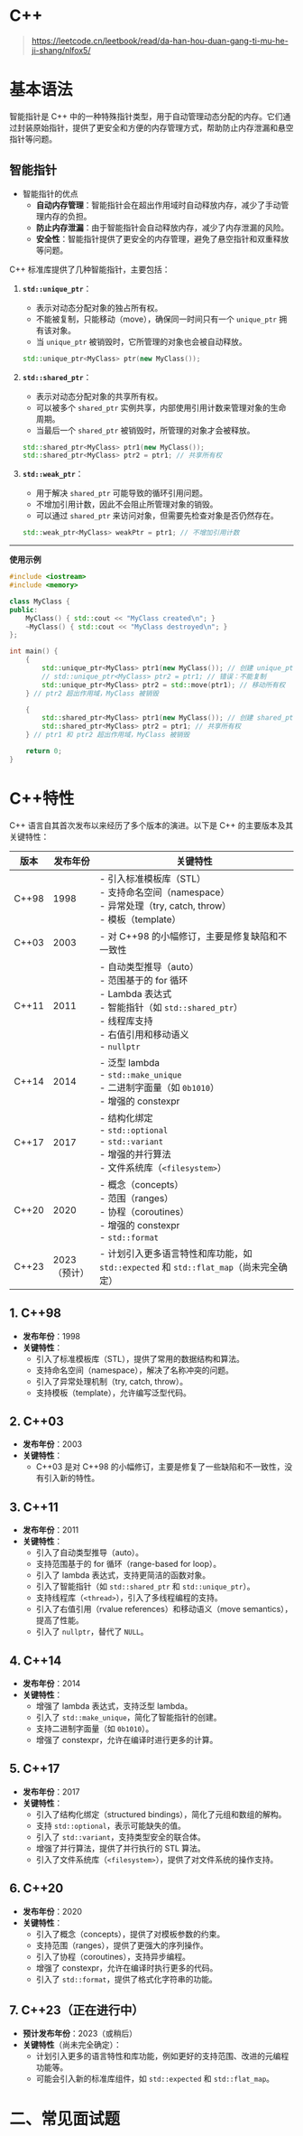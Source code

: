 # C++

> https://leetcode.cn/leetbook/read/da-han-hou-duan-gang-ti-mu-he-ji-shang/nlfox5/

# 基本语法
智能指针是 C++ 中的一种特殊指针类型，用于自动管理动态分配的内存。它们通过封装原始指针，提供了更安全和方便的内存管理方式，帮助防止内存泄漏和悬空指针等问题。

## 智能指针

- 智能指针的优点
  - **自动内存管理**：智能指针会在超出作用域时自动释放内存，减少了手动管理内存的负担。
  - **防止内存泄漏**：由于智能指针会自动释放内存，减少了内存泄漏的风险。
  - **安全性**：智能指针提供了更安全的内存管理，避免了悬空指针和双重释放等问题。

C++ 标准库提供了几种智能指针，主要包括：

1. **`std::unique_ptr`**：
   - 表示对动态分配对象的独占所有权。
   - 不能被复制，只能移动（move），确保同一时间只有一个 `unique_ptr` 拥有该对象。
   - 当 `unique_ptr` 被销毁时，它所管理的对象也会被自动释放。

   ```cpp
   std::unique_ptr<MyClass> ptr(new MyClass());
   ```

2. **`std::shared_ptr`**：
   - 表示对动态分配对象的共享所有权。
   - 可以被多个 `shared_ptr` 实例共享，内部使用引用计数来管理对象的生命周期。
   - 当最后一个 `shared_ptr` 被销毁时，所管理的对象才会被释放。

   ```cpp
   std::shared_ptr<MyClass> ptr1(new MyClass());
   std::shared_ptr<MyClass> ptr2 = ptr1; // 共享所有权
   ```

3. **`std::weak_ptr`**：
   - 用于解决 `shared_ptr` 可能导致的循环引用问题。
   - 不增加引用计数，因此不会阻止所管理对象的销毁。
   - 可以通过 `shared_ptr` 来访问对象，但需要先检查对象是否仍然存在。

   ```cpp
   std::weak_ptr<MyClass> weakPtr = ptr1; // 不增加引用计数
   ```
---

**使用示例**

```cpp
#include <iostream>
#include <memory>

class MyClass {
public:
    MyClass() { std::cout << "MyClass created\n"; }
    ~MyClass() { std::cout << "MyClass destroyed\n"; }
};

int main() {
    {
        std::unique_ptr<MyClass> ptr1(new MyClass()); // 创建 unique_ptr
        // std::unique_ptr<MyClass> ptr2 = ptr1; // 错误：不能复制
        std::unique_ptr<MyClass> ptr2 = std::move(ptr1); // 移动所有权
    } // ptr2 超出作用域，MyClass 被销毁

    {
        std::shared_ptr<MyClass> ptr1(new MyClass()); // 创建 shared_ptr
        std::shared_ptr<MyClass> ptr2 = ptr1; // 共享所有权
    } // ptr1 和 ptr2 超出作用域，MyClass 被销毁

    return 0;
}
```


# C++特性
C++ 语言自其首次发布以来经历了多个版本的演进。以下是 C++ 的主要版本及其关键特性：

| 版本   | 发布年份 | 关键特性                                                                                     |
|--------|----------|----------------------------------------------------------------------------------------------|
| C++98  | 1998     | - 引入标准模板库（STL）<br>- 支持命名空间（namespace）<br>- 异常处理（try, catch, throw）<br>- 模板（template） |
| C++03  | 2003     | - 对 C++98 的小幅修订，主要是修复缺陷和不一致性                                             |
| C++11  | 2011     | - 自动类型推导（auto）<br>- 范围基于的 for 循环<br>- Lambda 表达式<br>- 智能指针（如 `std::shared_ptr`）<br>- 线程库支持<br>- 右值引用和移动语义<br>- `nullptr` |
| C++14  | 2014     | - 泛型 lambda<br>- `std::make_unique`<br>- 二进制字面量（如 `0b1010`）<br>- 增强的 constexpr |
| C++17  | 2017     | - 结构化绑定<br>- `std::optional`<br>- `std::variant`<br>- 增强的并行算法<br>- 文件系统库（`<filesystem>`） |
| C++20  | 2020     | - 概念（concepts）<br>- 范围（ranges）<br>- 协程（coroutines）<br>- 增强的 constexpr<br>- `std::format` |
| C++23  | 2023（预计） | - 计划引入更多语言特性和库功能，如 `std::expected` 和 `std::flat_map`（尚未完全确定） |

## 1. C++98
- **发布年份**：1998
- **关键特性**：
  - 引入了标准模板库（STL），提供了常用的数据结构和算法。
  - 支持命名空间（namespace），解决了名称冲突的问题。
  - 引入了异常处理机制（try, catch, throw）。
  - 支持模板（template），允许编写泛型代码。

## 2. C++03
- **发布年份**：2003
- **关键特性**：
  - C++03 是对 C++98 的小幅修订，主要是修复了一些缺陷和不一致性，没有引入新的特性。

## 3. C++11
- **发布年份**：2011
- **关键特性**：
  - 引入了自动类型推导（auto）。
  - 支持范围基于的 for 循环（range-based for loop）。
  - 引入了 lambda 表达式，支持更简洁的函数对象。
  - 引入了智能指针（如 `std::shared_ptr` 和 `std::unique_ptr`）。
  - 支持线程库（`<thread>`），引入了多线程编程的支持。
  - 引入了右值引用（rvalue references）和移动语义（move semantics），提高了性能。
  - 引入了 `nullptr`，替代了 `NULL`。

## 4. C++14
- **发布年份**：2014
- **关键特性**：
  - 增强了 lambda 表达式，支持泛型 lambda。
  - 引入了 `std::make_unique`，简化了智能指针的创建。
  - 支持二进制字面量（如 `0b1010`）。
  - 增强了 constexpr，允许在编译时进行更多的计算。

## 5. C++17
- **发布年份**：2017
- **关键特性**：
  - 引入了结构化绑定（structured bindings），简化了元组和数组的解构。
  - 支持 `std::optional`，表示可能缺失的值。
  - 引入了 `std::variant`，支持类型安全的联合体。
  - 增强了并行算法，提供了并行执行的 STL 算法。
  - 引入了文件系统库（`<filesystem>`），提供了对文件系统的操作支持。

## 6. C++20
- **发布年份**：2020
- **关键特性**：
  - 引入了概念（concepts），提供了对模板参数的约束。
  - 支持范围（ranges），提供了更强大的序列操作。
  - 引入了协程（coroutines），支持异步编程。
  - 增强了 constexpr，允许在编译时执行更多的代码。
  - 引入了 `std::format`，提供了格式化字符串的功能。

## 7. C++23（正在进行中）
- **预计发布年份**：2023（或稍后）
- **关键特性**（尚未完全确定）：
  - 计划引入更多的语言特性和库功能，例如更好的支持范围、改进的元编程功能等。
  - 可能会引入新的标准库组件，如 `std::expected` 和 `std::flat_map`。



# 二、常见面试题
